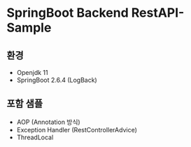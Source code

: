 # SpringBoot Backend RestAPI-Sample

## 환경
- Openjdk 11
- SpringBoot 2.6.4 (LogBack)

## 포함 샘플
- AOP (Annotation 방식)
- Exception Handler (RestControllerAdvice)
- ThreadLocal

